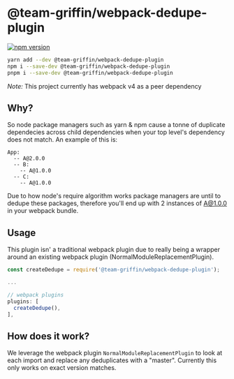 # @team-griffin/webpack-dedupe-plugin

[![npm version](https://badge.fury.io/js/%40team-griffin%2Fwebpack-dedupe-plugin.svg)](https://badge.fury.io/js/%40team-griffin%2Fwebpack-dedupe-plugin)

```sh
yarn add --dev @team-griffin/webpack-dedupe-plugin
npm i --save-dev @team-griffin/webpack-dedupe-plugin
pnpm i --save-dev @team-griffin/webpack-dedupe-plugin
```

*Note:* This project currently has webpack v4 as a peer dependency

## Why?

So node package managers such as yarn & npm cause a tonne of duplicate dependecies across child dependencies when your top level's dependency does not match.
An example of this is:

```
App:
  -- A@2.0.0
  -- B:
    -- A@1.0.0
  -- C:
    -- A@1.0.0
```

Due to how node's require algorithm works package managers are until to dedupe these packages, therefore you'll end up with 2 instances of A@1.0.0 in your webpack bundle.

## Usage

This plugin isn' a traditional webpack plugin due to really being a wrapper around an existing webpack plugin (NormalModuleReplacementPlugin).

```js
const createDedupe = require('@team-griffin/webpack-dedupe-plugin');

...

// webpack plugins
plugins: [
  createDedupe(),
],

```

## How does it work?

We leverage the webpack plugin `NormalModuleReplacementPlugin` to look at each import and replace any deduplicates with a "master".
Currently this only works on exact version matches.